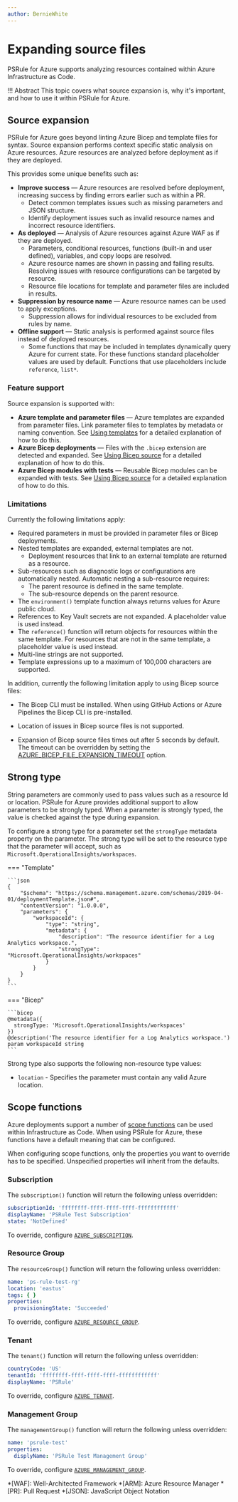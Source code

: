 ```yaml
---
author: BernieWhite
---
```


# Expanding source files

PSRule for Azure supports analyzing resources contained within Azure Infrastructure as Code.

!!! Abstract
    This topic covers what source expansion is, why it's important, and how to use it within PSRule for Azure.

## Source expansion

PSRule for Azure goes beyond linting Azure Bicep and template files for syntax.
Source expansion performs context specific static analysis on Azure resources.
Azure resources are analyzed before deployment as if they are deployed.

This provides some unique benefits such as:

- **Improve success** &mdash; Azure resources are resolved before deployment,
  increasing success by finding errors earlier such as within a PR.
  - Detect common templates issues such as missing parameters and JSON structure.
  - Identify deployment issues such as invalid resource names and incorrect resource identifiers.
- **As deployed** &mdash; Analysis of Azure resources against Azure WAF as if they are deployed.
  - Parameters, conditional resources, functions (built-in and user defined), variables,
    and copy loops are resolved.
  - Azure resource names are shown in passing and failing results.
    Resolving issues with resource configurations can be targeted by resource.
  - Resource file locations for template and parameter files are included in results.
- **Suppression by resource name** &mdash; Azure resource names can be used to apply exceptions.
  - Suppression allows for individual resources to be excluded from rules by name.
- **Offline support** &mdash; Static analysis is performed against source files instead of deployed resources.
  - Some functions that may be included in templates dynamically query Azure for current state.
    For these functions standard placeholder values are used by default.
    Functions that use placeholders include `reference`, `list*`.

### Feature support

Source expansion is supported with:

- **Azure template and parameter files** &mdash; Azure templates are expanded from parameter files.
  Link parameter files to templates by metadata or naming convention.
  See [Using templates](using-templates.md) for a detailed explanation of how to do this.
- **Azure Bicep deployments** &mdash; Files with the `.bicep` extension are detected and expanded.
  See [Using Bicep source](using-bicep.md) for a detailed explanation of how to do this.
- **Azure Bicep modules with tests** &mdash; Reusable Bicep modules can be expanded with tests.
  See [Using Bicep source](using-bicep.md) for a detailed explanation of how to do this.

### Limitations

Currently the following limitations apply:

- Required parameters in must be provided in parameter files or Bicep deployments.
- Nested templates are expanded, external templates are not.
  - Deployment resources that link to an external template are returned as a resource.
- Sub-resources such as diagnostic logs or configurations are automatically nested.
Automatic nesting a sub-resource requires:
  - The parent resource is defined in the same template.
  - The sub-resource depends on the parent resource.
- The `environment()` template function always returns values for Azure public cloud.
- References to Key Vault secrets are not expanded.
  A placeholder value is used instead.
- The `reference()` function will return objects for resources within the same template.
  For resources that are not in the same template, a placeholder value is used instead.
- Multi-line strings are not supported.
- Template expressions up to a maximum of 100,000 characters are supported.

In addition, currently the following limitation apply to using Bicep source files:

- The Bicep CLI must be installed.
  When using GitHub Actions or Azure Pipelines the Bicep CLI is pre-installed.
- Location of issues in Bicep source files is not supported.
- Expansion of Bicep source files times out after 5 seconds by default.
  The timeout can be overridden by setting the [AZURE_BICEP_FILE_EXPANSION_TIMEOUT][3] option.

  [1]: using-templates.md#using-templates
  [2]: setup/configuring-expansion.md#excluding-files
  [3]: setup/setup-bicep.md#configuring-timeout

## Strong type

String parameters are commonly used to pass values such as a resource Id or location.
PSRule for Azure provides additional support to allow parameters to be strongly typed.
When a parameter is strongly typed, the value is checked against the type during expansion.

To configure a strong type for a parameter set the `strongType` metadata property on the parameter.
The strong type will be set to the resource type that the parameter will accept, such as `Microsoft.OperationalInsights/workspaces`.

=== "Template"

    ```json
    {
        "$schema": "https://schema.management.azure.com/schemas/2019-04-01/deploymentTemplate.json#",
        "contentVersion": "1.0.0.0",
        "parameters": {
            "workspaceId": {
                "type": "string",
                "metadata": {
                    "description": "The resource identifier for a Log Analytics workspace.",
                    "strongType": "Microsoft.OperationalInsights/workspaces"
                }
            }
        }
    }
    ```

=== "Bicep"

    ```bicep
    @metadata({
      strongType: 'Microsoft.OperationalInsights/workspaces'
    })
    @description('The resource identifier for a Log Analytics workspace.')
    param workspaceId string
    ```

Strong type also supports the following non-resource type values:

- `location` - Specifies the parameter must contain any valid Azure location.

## Scope functions

Azure deployments support a number of [scope functions][4] can be used within Infrastructure as Code.
When using PSRule for Azure, these functions have a default meaning that can be configured.

When configuring scope functions, only the properties you want to override has to be specified.
Unspecified properties will inherit from the defaults.

  [4]: https://docs.microsoft.com/azure/azure-resource-manager/templates/template-functions-scope

### Subscription

The `subscription()` function will return the following unless overridden:

```yaml
subscriptionId: 'ffffffff-ffff-ffff-ffff-ffffffffffff'
displayName: 'PSRule Test Subscription'
state: 'NotDefined'
```

To override, configure [`AZURE_SUBSCRIPTION`](setup/configuring-expansion.md#deployment-subscription).

### Resource Group

The `resourceGroup()` function will return the following unless overridden:

```yaml
name: 'ps-rule-test-rg'
location: 'eastus'
tags: { }
properties:
  provisioningState: 'Succeeded'
```

To override, configure [`AZURE_RESOURCE_GROUP`](setup/configuring-expansion.md#deployment-resource-group).

### Tenant

The `tenant()` function will return the following unless overridden:

```yaml
countryCode: 'US'
tenantId: 'ffffffff-ffff-ffff-ffff-ffffffffffff'
displayName: 'PSRule'
```

To override, configure [`AZURE_TENANT`](setup/configuring-expansion.md#deployment-tenant).

### Management Group

The `managementGroup()` function will return the following unless overridden:

```yaml
name: 'psrule-test'
properties:
  displyName: 'PSRule Test Management Group'
```

To override, configure [`AZURE_MANAGEMENT_GROUP`](setup/configuring-expansion.md#deployment-management-group).

*[WAF]: Well-Architected Framework
*[ARM]: Azure Resource Manager
*[PR]: Pull Request
*[JSON]: JavaScript Object Notation
